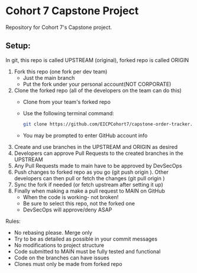# Cohort 7 Capstone Project

Repository for Cohort 7's Capstone project.


## Setup:


In git, this repo is called UPSTREAM (original), forked repo is called ORIGIN

1) Fork this repo (one fork per dev team)
    - Just the main branch 
	- Put the fork under your personal account(NOT CORPORATE)
2) Clone the forked repo (all of the developers on the team can do this)
	- Clone from your team's forked repo
	- Use the following terminal command:	
	
      ```bash 
      git clone https://github.com/EICPCohort7/capstone-order-tracker.git
      ```
    - You may be prompted to enter GitHub account info
3) Create and use branches in the UPSTREAM and ORIGIN as desired 
4) Developers can approve Pull Requests to the created branches in the UPSTREAM
5) Any Pull Requests made to main have to be approved by DevSecOps
6) Push changes to forked repo as you go (git push origin <branch>). Other developers can then pull or fetch the changes (git pull origin <branch>)
7) Sync the fork if needed (or fetch upstream after setting it up)
8) Finally when making a make a pull request to MAIN on GitHub
	- When the code is working- not broken!
	- Be sure to select this repo, not the forked one
	- DevSecOps will approve/deny ASAP

Rules:
  - No rebasing please. Merge only
  - Try to be as detailed as possible in your commit messages
  - No modifications to project structure
  - Code submitted to MAIN must be fully tested and functional
  - Code on the branches can have issues
  - Clones must only be made from forked repo
  
